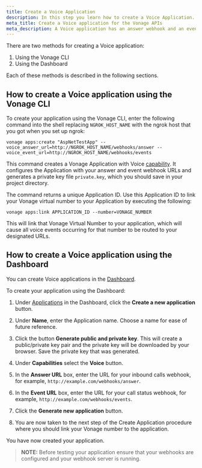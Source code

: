 ```yaml
---
title: Create a Voice Application
description: In this step you learn how to create a Voice Application. A Voice application has an answer webhook and an events webhook.
meta_title: Create a Voice application for the Vonage APIs
meta_description: A Voice application has an answer webhook and an events webhook.
---
```


There are two methods for creating a Voice application:

1. Using the Vonage CLI
2. Using the Dashboard

Each of these methods is described in the following sections.

## How to create a Voice application using the Vonage CLI

To create your application using the Vonage CLI, enter the following command into the shell replacing `NGROK_HOST_NAME` with the ngrok host that you got when you set up ngrok:

``` shell
vonage apps:create "AspNetTestApp" --voice_answer_url=http://NGROK_HOST_NAME/webhooks/answer --voice_event_url=http://NGROK_HOST_NAME/webhooks/events
```

This command creates a Vonage Application with Voice [capability](/application/overview#capabilities). It  configures the Application with your answer and event webhook URLs and generates a private key file `private.key`, which you should save in your project directory.

The command returns a unique Application ID. Use this Application ID to link your Vonage virtual number to your Application by executing the following:

```shell
vonage apps:link APPLICATION_ID --number=VONAGE_NUMBER
```

This will link that Vonage Virtual Number to your application, which will cause all voice events occurring for that number to be routed to your designated URLs.

## How to create a Voice application using the Dashboard

You can create Voice applications in the [Dashboard](https://dashboard.nexmo.com/applications).

To create your application using the Dashboard:

1. Under [Applications](https://dashboard.nexmo.com/applications) in the Dashboard, click the **Create a new application** button.

2. Under **Name**, enter the Application name. Choose a name for ease of future reference.

3. Click the button **Generate public and private key**. This will create a public/private key pair and the private key will be downloaded by your browser. Save the private key that was generated.

4. Under **Capabilities** select the **Voice** button.

5. In the **Answer URL** box, enter the URL for your inbound calls webhook, for example, `http://example.com/webhooks/answer`.

6. In the **Event URL** box, enter the URL for your call status webhook, for example, `http://example.com/webhooks/events`.

7. Click the **Generate new application** button.

8. You are now taken to the next step of the Create Application procedure where you should link your Vonage number to the application.

You have now created your application.

> **NOTE:** Before testing your application ensure that your webhooks are configured and your webhook server is running.
